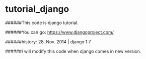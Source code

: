 tutorial_django
===============

######This code is django tutorial.

######You can go:
https://www.djangoproject.com/

######history:
28. Nov. 2014 | django 1.7

######I will modify this code when django comes in new version.
